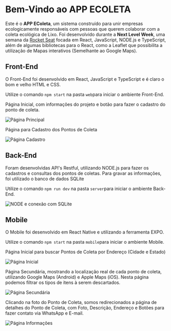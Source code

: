 # Bem-Vindo ao APP ECOLETA

Este é o **APP EColeta**, um sistema construído para unir empresas ecologicamente responsáveis com pessoas que querem colaborar com a coleta ecológica de Lixo.
Foi desenvolvido durante a **Next Level Week**, uma semana da [Rocket Seat](https://rocketseat.com.br/) focada em React, JavaScript, NODE.js e TypeScript, além de algumas bibliotecas para o React, como a Leaflet que possibilita a utilização de Mapas interativos (Semelhante ao Google Maps).

## Front-End
O Front-End foi desenvolvido em React, JavaScript e TypeScript e é claro o bom e velho HTML e CSS.

Utilize o comando `npm start` na pasta `web`para iniciar o ambiente Front-End.

Página Inicial, com informações do projeto e botão para fazer o cadastro do ponto de coleta.

![Página Principal](https://github.com/G-Ataide/app-coleta/blob/master/imgs/web/1.png?raw=true "Página Principal")


Página para Cadastro dos Pontos de Coleta

![Página Cadastro](https://github.com/G-Ataide/app-coleta/blob/master/imgs/web/2.png?raw=true "Página de Cadastro")

## Back-End
Foram desenvolvidas API's Restful, utilizando NODE.js para fazer os cadastros e consultas dos pontos de coletas. Para gravar as informações, foi utilizado o banco  de dados SQLite 

Utilize o comando `npm run dev` na pasta `server`para iniciar o ambiente Back-End.

![NODE e conexão com SQLite](https://github.com/G-Ataide/app-coleta/blob/master/imgs/server/1.png?raw=true "NODE e conexão com SQLite")

## Mobile
O Mobile foi desenvolvido em React Native e utilizando a ferramenta EXPO.

Utilize o comando `npm start` na pasta `mobile`para iniciar o ambiente Mobile.

Página Inicial para buscar Pontos de Coleta por Endereço (Cidade e Estado)

![Página Inicial](https://github.com/G-Ataide/app-coleta/blob/master/imgs/mobile/1.png?raw=true "Página Inicial")

Página Secundária, mostrando a localização real de cada ponto de coleta, utilizando Google Maps (Android) e Apple Maps (iOS). Nesta página podemos filtrar os tipos de itens à serem descartados.

![Página Secundária](https://github.com/G-Ataide/app-coleta/blob/master/imgs/mobile/2.png?raw=true "Página Secundária")

Clicando na foto do Ponto de Coleta, somos redirecionados a página de detalhes do Ponto de Coleta, com Foto, Descrição, Endereço e Botões para fazer contato via WhatsApp e E-mail.

![Página Informações](https://github.com/G-Ataide/app-coleta/blob/master/imgs/mobile/3.png?raw=true "Página Informações")
